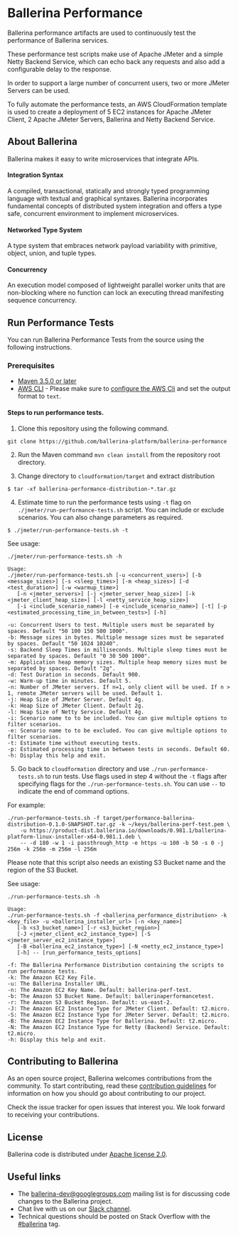 # Ballerina Performance

Ballerina performance artifacts are used to continuously test the performance of Ballerina services.

These performance test scripts make use of Apache JMeter and a simple Netty Backend Service, which can echo back any 
requests and also add a configurable delay to the response.

In order to support a large number of concurrent users, two or more JMeter Servers can be used.

To fully automate the performance tests, an AWS CloudFormation template is used to create a deployment of 5 EC2 
instances for Apache JMeter Client, 2 Apache JMeter Servers, Ballerina and Netty Backend Service.

## About Ballerina

Ballerina makes it easy to write microservices that integrate APIs.

#### Integration Syntax
A compiled, transactional, statically and strongly typed programming language with textual and graphical syntaxes. Ballerina incorporates fundamental concepts of distributed system integration and offers a type safe, concurrent environment to implement microservices.

#### Networked Type System
A type system that embraces network payload variability with primitive, object, union, and tuple types.

#### Concurrency
An execution model composed of lightweight parallel worker units that are non-blocking where no function can lock an executing thread manifesting sequence concurrency.

## Run Performance Tests

You can run Ballerina Performance Tests from the source using the following instructions.

### Prerequisites

* [Maven 3.5.0 or later](https://maven.apache.org/download.cgi)
* [AWS CLI](https://aws.amazon.com/cli/) - Please make sure to [configure the AWS Cli](https://docs.aws.amazon.com/cli/latest/userguide/cli-chap-getting-started.html)
and set the output format to `text`.

#### Steps to run performance tests.

1. Clone this repository using the following command.

```
git clone https://github.com/ballerina-platform/ballerina-performance
```

2. Run the Maven command ``mvn clean install`` from the repository root directory.

3. Change directory to `cloudformation/target` and extract distribution

```
$ tar -xf ballerina-performance-distribution-*.tar.gz
```

4. Estimate time to run the performance tests using `-t` flag on `./jmeter/run-performance-tests.sh` script. 
You can include or exclude scenarios. You can also change parameters as required.

```
$ ./jmeter/run-performance-tests.sh -t
```
    
See usage:

```
./jmeter/run-performance-tests.sh -h

Usage: 
./jmeter/run-performance-tests.sh [-u <concurrent_users>] [-b <message_sizes>] [-s <sleep_times>] [-m <heap_sizes>] [-d <test_duration>] [-w <warmup_time>]
   [-n <jmeter_servers>] [-j <jmeter_server_heap_size>] [-k <jmeter_client_heap_size>] [-l <netty_service_heap_size>]
   [-i <include_scenario_name>] [-e <include_scenario_name>] [-t] [-p <estimated_processing_time_in_between_tests>] [-h]

-u: Concurrent Users to test. Multiple users must be separated by spaces. Default "50 100 150 500 1000".
-b: Message sizes in bytes. Multiple message sizes must be separated by spaces. Default "50 1024 10240".
-s: Backend Sleep Times in milliseconds. Multiple sleep times must be separated by spaces. Default "0 30 500 1000".
-m: Application heap memory sizes. Multiple heap memory sizes must be separated by spaces. Default "2g".
-d: Test Duration in seconds. Default 900.
-w: Warm-up time in minutes. Default 5.
-n: Number of JMeter servers. If n=1, only client will be used. If n > 1, remote JMeter servers will be used. Default 1.
-j: Heap Size of JMeter Server. Default 4g.
-k: Heap Size of JMeter Client. Default 2g.
-l: Heap Size of Netty Service. Default 4g.
-i: Scenario name to to be included. You can give multiple options to filter scenarios.
-e: Scenario name to to be excluded. You can give multiple options to filter scenarios.
-t: Estimate time without executing tests.
-p: Estimated processing time in between tests in seconds. Default 60.
-h: Display this help and exit.
```

5. Go back to `cloudformation` directory and use `./run-performance-tests.sh` to run tests. 
Use flags used in step 4 without the `-t` flags after specifying flags for the `./run-performance-tests.sh`.
You can use `--` to indicate the end of command options.

For example:

```
./run-performance-tests.sh -f target/performance-ballerina-distribution-0.1.0-SNAPSHOT.tar.gz -k ~/keys/ballerina-perf-test.pem \
    -u https://product-dist.ballerina.io/downloads/0.981.1/ballerina-platform-linux-installer-x64-0.981.1.deb \
    -- -d 180 -w 1 -i passthrough_http -e https -u 100 -b 50 -s 0 -j 256m -k 256m -m 256m -l 256m
```

Please note that this script also needs an existing S3 Bucket name and the region of the S3 Bucket.

See usage:

```
./run-performance-tests.sh -h

Usage: 
./run-performance-tests.sh -f <ballerina_performance_distribution> -k <key_file> -u <ballerina_installer_url> [-n <key_name>]
   [-b <s3_bucket_name>] [-r <s3_bucket_region>]
   [-J <jmeter_client_ec2_instance_type>] [-S <jmeter_server_ec2_instance_type>]
   [-B <ballerina_ec2_instance_type>] [-N <netty_ec2_instance_type>]
   [-h] -- [run_performance_tests_options]

-f: The Ballerina Performance Distribution containing the scripts to run performance tests.
-k: The Amazon EC2 Key File.
-u: The Ballerina Installer URL.
-n: The Amazon EC2 Key Name. Default: ballerina-perf-test.
-b: The Amazon S3 Bucket Name. Default: ballerinaperformancetest.
-r: The Amazon S3 Bucket Region. Default: us-east-2.
-J: The Amazon EC2 Instance Type for JMeter Client. Default: t2.micro.
-S: The Amazon EC2 Instance Type for JMeter Server. Default: t2.micro.
-B: The Amazon EC2 Instance Type for Ballerina. Default: t2.micro.
-N: The Amazon EC2 Instance Type for Netty (Backend) Service. Default: t2.micro.
-h: Display this help and exit.
```

## Contributing to Ballerina

As an open source project, Ballerina welcomes contributions from the community. To start contributing, read these [contribution guidelines](https://github.com/ballerina-platform/ballerina-lang/blob/master/CONTRIBUTING.md) for information on how you should go about contributing to our project.

Check the issue tracker for open issues that interest you. We look forward to receiving your contributions.

## License

Ballerina code is distributed under [Apache license 2.0](https://github.com/ballerina-platform/ballerina-lang/blob/master/LICENSE).

## Useful links

* The ballerina-dev@googlegroups.com mailing list is for discussing code changes to the Ballerina project.
* Chat live with us on our [Slack channel](https://ballerina-platform.slack.com/).
* Technical questions should be posted on Stack Overflow with the [#ballerina](https://stackoverflow.com/questions/tagged/ballerina) tag.
